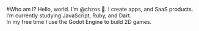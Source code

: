 #Who am I?
Hello, world. I’m @chzos 👋. I create apps, and SaaS products.\
I’m currently studying JavaScript, Ruby, and Dart.\
In my free time I use the Godot Engine to build 2D games.

<!---
chzos/chzos is a ✨ special ✨ repository because its `README.md` (this file) appears on your GitHub profile.
You can click the Preview link to take a look at your changes.
--->
